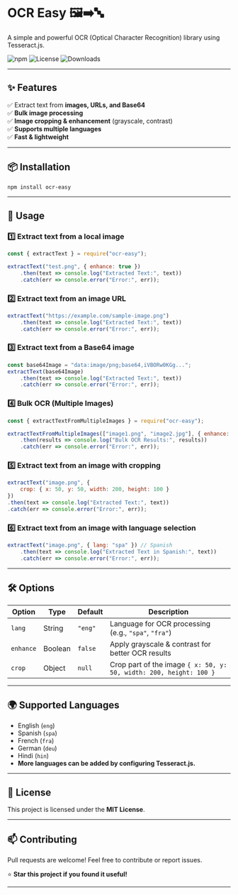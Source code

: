 # OCR Easy 🖼️➡️🔤  
A simple and powerful OCR (Optical Character Recognition) library using Tesseract.js.

![npm](https://img.shields.io/npm/v/ocr-easy) ![License](https://img.shields.io/npm/l/ocr-easy) ![Downloads](https://img.shields.io/npm/dt/ocr-easy)

---

## ✨ Features
✅ Extract text from **images, URLs, and Base64**  
✅ **Bulk image processing**  
✅ **Image cropping & enhancement** (grayscale, contrast)  
✅ **Supports multiple languages**  
✅ **Fast & lightweight**  

---

## 📦 Installation

```sh
npm install ocr-easy
```

---

## 🚀 Usage

### 1️⃣ Extract text from a local image

```javascript
const { extractText } = require("ocr-easy");

extractText("test.png", { enhance: true })
    .then(text => console.log("Extracted Text:", text))
    .catch(err => console.error("Error:", err));
```

### 2️⃣ Extract text from an image URL

```javascript
extractText("https://example.com/sample-image.png")
    .then(text => console.log("Extracted Text:", text))
    .catch(err => console.error("Error:", err));
```

### 3️⃣ Extract text from a Base64 image

```javascript
const base64Image = "data:image/png;base64,iVBORw0KGg...";
extractText(base64Image)
    .then(text => console.log("Extracted Text:", text))
    .catch(err => console.error("Error:", err));
```

### 4️⃣ Bulk OCR (Multiple Images)

```javascript
const { extractTextFromMultipleImages } = require("ocr-easy");

extractTextFromMultipleImages(["image1.png", "image2.jpg"], { enhance: true })
    .then(results => console.log("Bulk OCR Results:", results))
    .catch(err => console.error("Error:", err));
```

### 5️⃣ Extract text from an image with cropping

```javascript
extractText("image.png", { 
    crop: { x: 50, y: 50, width: 200, height: 100 } 
})
.then(text => console.log("Extracted Text:", text))
.catch(err => console.error("Error:", err));
```

### 6️⃣ Extract text from an image with language selection

```javascript
extractText("image.png", { lang: "spa" }) // Spanish
    .then(text => console.log("Extracted Text in Spanish:", text))
    .catch(err => console.error("Error:", err));
```

---

## 🛠️ Options

| Option  | Type    | Default  | Description |
|---------|--------|----------|-------------|
| `lang`  | String | `"eng"`  | Language for OCR processing (e.g., `"spa"`, `"fra"`) |
| `enhance` | Boolean | `false` | Apply grayscale & contrast for better OCR results |
| `crop`  | Object | `null` | Crop part of the image `{ x: 50, y: 50, width: 200, height: 100 }` |

---

## 🌍 Supported Languages

- English (`eng`)
- Spanish (`spa`)
- French (`fra`)
- German (`deu`)
- Hindi (`hin`)
- **More languages can be added by configuring Tesseract.js.**

---

## 📜 License

This project is licensed under the **MIT License**.

---

## 📫 Contributing

Pull requests are welcome! Feel free to contribute or report issues.

⭐ **Star this project if you found it useful!**

---
